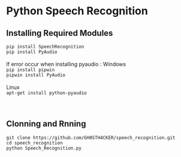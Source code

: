 # Python Speech Recognition


<h2>Installing Required Modules</h2>

```pip install SpeechRecognition```
<br>
```pip install PyAudio```
</br></br>
If error occur when installing pyaudio :
Windows
</br> 
```pip install pipwin```
</br>
```pipwin install PyAudio```
</br></br>
Linux</br>
```apt-get install python-pyaudio```
</br>
</br></br>
<h2>Clonning and Rnning</h2>

```git clone https://github.com/GH0STH4CKER/speech_recognition.git```
<br>
```cd speech_recognition```
<br>
```python Speech_Recognition.py```
<br>
